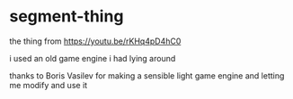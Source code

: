 # segment-thing

the thing from https://youtu.be/rKHq4pD4hC0

i used an old game engine i had lying around

thanks to Boris Vasilev for making a sensible light game engine and letting me modify and use it
